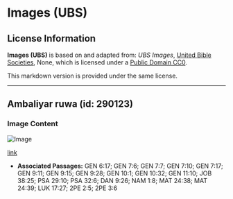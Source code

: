 # Images (UBS)

## License Information

**Images (UBS)** is based on and adapted from: _UBS Images_, [United Bible Societies](https://unitedbiblesocieties.org/), None, which is licensed under a [Public Domain CC0](https://creativecommons.org/public-domain/cc0/).

This markdown version is provided under the same license.



--------------------------------

## Ambaliyar ruwa (id: 290123)

### Image Content

![Image](https://cdn.aquifer.bible/aquifer-content/resources/Media/WEB-0239_flooding.jpg)

[link](https://cdn.aquifer.bible/aquifer-content/resources/Media/WEB-0239_flooding.jpg)

* **Associated Passages:** GEN 6:17; GEN 7:6; GEN 7:7; GEN 7:10; GEN 7:17; GEN 9:11; GEN 9:15; GEN 9:28; GEN 10:1; GEN 10:32; GEN 11:10; JOB 38:25; PSA 29:10; PSA 32:6; DAN 9:26; NAM 1:8; MAT 24:38; MAT 24:39; LUK 17:27; 2PE 2:5; 2PE 3:6

